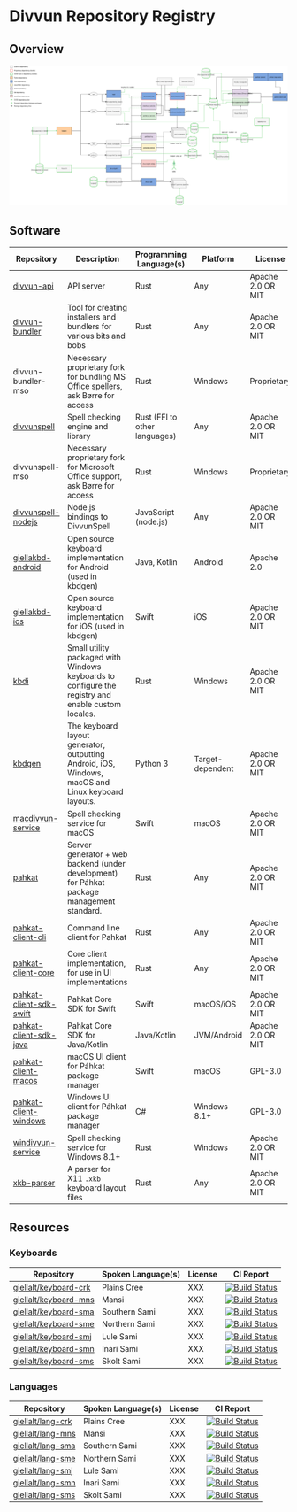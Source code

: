 # Divvun Repository Registry

## Overview

[![Overview](overview.svg)](https://raw.githack.com/divvun/registry/master/overview.svg)

## Software

| Repository | Description | Programming Language(s) | Platform | License | &nbsp;&nbsp;&nbsp;&nbsp;&nbsp;CI&nbsp;Report&nbsp;&nbsp;&nbsp;&nbsp;&nbsp; |
| ---------- | ----------- | ----------------------- | -------- | ------- | --------- |
| [divvun-api](https://github.com/divvun/divvun-api) | API server | Rust | Any | Apache 2.0 OR MIT | |
| [divvun-bundler](https://github.com/divvun/divvun-bundler) | Tool for creating installers and bundlers for various bits and bobs | Rust | Any | Apache 2.0 OR MIT | |
| divvun-bundler-mso | Necessary proprietary fork for bundling MS Office spellers, ask Børre for access | Rust | Windows | Proprietary |
| [divvunspell](https://github.com/divvun/divvunspell) | Spell checking engine and library | Rust (FFI to other languages) | Any | Apache 2.0 OR MIT | [![Actions Status](https://github.com/divvun/divvunspell/workflows/Continuous%20Integration/badge.svg)](https://github.com/divvun/divvunspell/actions) |
| divvunspell-mso | Necessary proprietary fork for Microsoft Office support, ask Børre for access | Rust | Windows | Proprietary | [![Build Status](https://dev.azure.com/divvun/msoffice/_apis/build/status/divvun.ci-divvunspell-mso?branchName=master)](https://dev.azure.com/divvun/msoffice/_build/latest?definitionId=3&branchName=master) | 
| [divvunspell-nodejs](https://github.com/divvun/divvunspell-nodejs) | Node.js bindings to DivvunSpell | JavaScript (node.js) | Any | Apache 2.0 OR MIT | |
| [giellakbd-android](https://github.com/divvun/giellakbd-android) | Open source keyboard implementation for Android (used in kbdgen) | Java, Kotlin | Android | Apache 2.0 | [![Build Status](https://travis-ci.org/divvun/giellakbd-android.svg?branch=master)](https://travis-ci.org/divvun/giellakbd-android) |
| [giellakbd-ios](https://github.com/divvun/giellakbd-ios) | Open source keyboard implementation for iOS (used in kbdgen) | Swift | iOS | Apache 2.0 OR MIT | |
| [kbdi](https://github.com/divvun/kbdi) | Small utility packaged with Windows keyboards to configure the registry and enable custom locales. | Rust | Windows | Apache 2.0 OR MIT | |
| [kbdgen](https://github.com/divvun/kbdgen) | The keyboard layout generator, outputting Android, iOS, Windows, macOS and Linux keyboard layouts. | Python 3 | Target-dependent | Apache 2.0 OR MIT | [[![Build Status](https://dev.azure.com/divvun/kbdgen-rs/_build/latest?definitionId=4&branchName=feature/py-in-rust)](https://dev.azure.com/divvun/kbdgen-rs/_build/latest?definitionId=4&branchName=feature/py-in-rust)] (`feature/py-in-rust`) |
| [macdivvun-service](https://github.com/divvun/macdivvun-service) | Spell checking service for macOS | Swift | macOS | Apache 2.0 OR MIT | [![Build Status](https://dev.azure.com/divvun/divvun-service/_apis/build/status/divvun.macdivvun-service?branchName=master)](https://dev.azure.com/divvun/divvun-service/_build/latest?definitionId=4&branchName=master) |
| [pahkat](https://github.com/divvun/pahkat) | Server generator + web backend (under development) for Páhkat package management standard. | Rust | Any | Apache 2.0 OR MIT | |
| [pahkat-client-cli](https://github.com/divvun/pahkat-client-cli) | Command line client for Pahkat | Rust | Any | Apache 2.0 OR MIT | |
| [pahkat-client-core](https://github.com/divvun/pahkat-client-core) | Core client implementation, for use in UI implementations | Rust | Any | Apache 2.0 OR MIT | [![Build Status](https://dev.azure.com/divvun/divvun-installer/_apis/build/status/divvun.pahkat-client-core?branchName=master)](https://dev.azure.com/divvun/divvun-installer/_build/latest?definitionId=6&branchName=master) |
| [pahkat-client-sdk-swift](https://github.com/divvun/pahkat-client-sdk-swift) | Pahkat Core SDK for Swift | Swift | macOS/iOS | Apache 2.0 OR MIT | |
| [pahkat-client-sdk-java](https://github.com/divvun/pahkat-client-sdk-java) | Pahkat Core SDK for Java/Kotlin | Java/Kotlin | JVM/Android | Apache 2.0 OR MIT | |
| [pahkat-client-macos](https://github.com/divvun/pahkat-client-macos) | macOS UI client for Páhkat package manager | Swift | macOS | GPL-3.0 | [![Build Status](https://dev.azure.com/divvun/divvun-installer/_apis/build/status/divvun.pahkat-client-macos?branchName=master)](https://dev.azure.com/divvun/divvun-installer/_build/latest?definitionId=8&branchName=master) |
| [pahkat-client-windows](https://github.com/divvun/pahkat-client-windows) | Windows UI client for Páhkat package manager | C# | Windows 8.1+ | GPL-3.0 | [![Build Status](https://dev.azure.com/divvun/divvun-installer/_apis/build/status/divvun.pahkat-client-windows?branchName=master)](https://dev.azure.com/divvun/divvun-installer/_build/latest?definitionId=5&branchName=master) |
| [windivvun-service](https://github.com/divvun/windivvun-service) | Spell checking service for Windows 8.1+ | Rust | Windows | Apache 2.0 OR MIT | [![Build Status](https://dev.azure.com/divvun/divvun-service/_apis/build/status/divvun.windivvun-service?branchName=master)](https://dev.azure.com/divvun/divvun-service/_build/latest?definitionId=2&branchName=master) |
| [xkb-parser](https://github.com/divvun/xkb-parser) | A parser for X11 `.xkb` keyboard layout files | Rust | Any | Apache 2.0 OR MIT | [![Build Status](https://dev.azure.com/divvun/xkb-parser/_apis/build/status/divvun.xkb-parser?branchName=master)](https://dev.azure.com/divvun/xkb-parser/_build/latest?definitionId=2&branchName=master) |


## Resources

### Keyboards

| Repository | Spoken Language(s) | License | CI Report |
| ---------- | ------------------ | ------- | --------- |
| [giellalt/keyboard-crk](https://github.com/giellalt/keyboard-crk) | Plains Cree | XXX | [![Build Status](https://dev.azure.com/giellalt/crk/_apis/build/status/giellalt.keyboard-crk?branchName=master)](https://dev.azure.com/giellalt/crk/_build/latest?definitionId=1&branchName=master) |
| [giellalt/keyboard-mns](https://github.com/giellalt/keyboard-mns) | Mansi | XXX | [![Build Status](https://dev.azure.com/giellalt/mns/_apis/build/status/giellalt.lang-mns?branchName=master)](https://dev.azure.com/giellalt/mns/_build/latest?definitionId=15&branchName=master) |
| [giellalt/keyboard-sma](https://github.com/giellalt/keyboard-sma) | Southern Sami | XXX | [![Build Status](https://dev.azure.com/giellalt/sma/_apis/build/status/giellalt.keyboard-sma?branchName=master)](https://dev.azure.com/giellalt/sma/_build/latest?definitionId=3&branchName=master) |
| [giellalt/keyboard-sme](https://github.com/giellalt/keyboard-sme) | Northern Sami | XXX | [![Build Status](https://dev.azure.com/giellalt/sme/_apis/build/status/giellalt.keyboard-sme?branchName=master)](https://dev.azure.com/giellalt/sme/_build/latest?definitionId=6&branchName=master) |
| [giellalt/keyboard-smj](https://github.com/giellalt/keyboard-smj) | Lule Sami | XXX | [![Build Status](https://dev.azure.com/giellalt/smj/_apis/build/status/giellalt.keyboard-smj?branchName=master)](https://dev.azure.com/giellalt/smj/_build/latest?definitionId=5&branchName=master) |
| [giellalt/keyboard-smn](https://github.com/giellalt/keyboard-smn) | Inari Sami | XXX | [![Build Status](https://dev.azure.com/giellalt/smn/_apis/build/status/giellalt.keyboard-smn?branchName=master)](https://dev.azure.com/giellalt/smn/_build/latest?definitionId=2&branchName=master) |
| [giellalt/keyboard-sms](https://github.com/giellalt/keyboard-sms) | Skolt Sami | XXX | [![Build Status](https://dev.azure.com/giellalt/sms/_apis/build/status/giellalt.keyboard-sms?branchName=master)](https://dev.azure.com/giellalt/sms/_build/latest?definitionId=4&branchName=master) |

### Languages

| Repository | Spoken Language(s) | License | CI Report |
| ---------- | ------------------ | ------- | --------- |
| [giellalt/lang-crk](https://github.com/giellalt/lang-crk) | Plains Cree | XXX | [![Build Status](https://dev.azure.com/giellalt/crk/_apis/build/status/giellalt.lang-crk?branchName=master)](https://dev.azure.com/giellalt/crk/_build/latest?definitionId=12&branchName=master) |
| [giellalt/lang-mns](https://github.com/giellalt/lang-mns) | Mansi | XXX | [![Build Status](https://dev.azure.com/giellalt/mns/_apis/build/status/giellalt.keyboard-mns?branchName=master)](https://dev.azure.com/giellalt/mns/_build/latest?definitionId=14&branchName=master) |
| [giellalt/lang-sma](https://github.com/giellalt/lang-sma) | Southern Sami | XXX | [![Build Status](https://dev.azure.com/giellalt/sma/_apis/build/status/giellalt.lang-sma?branchName=master)](https://dev.azure.com/giellalt/sma/_build/latest?definitionId=8&branchName=master) |
| [giellalt/lang-sme](https://github.com/giellalt/lang-sme) | Northern Sami | XXX | [![Build Status](https://dev.azure.com/giellalt/sme/_apis/build/status/giellalt.lang-sme?branchName=master)](https://dev.azure.com/giellalt/sme/_build/latest?definitionId=9&branchName=master) |
| [giellalt/lang-smj](https://github.com/giellalt/lang-smj) | Lule Sami | XXX | [![Build Status](https://dev.azure.com/giellalt/smj/_apis/build/status/giellalt.lang-smj?branchName=master)](https://dev.azure.com/giellalt/smj/_build/latest?definitionId=10&branchName=master) |
| [giellalt/lang-smn](https://github.com/giellalt/lang-smn) | Inari Sami | XXX | [![Build Status](https://dev.azure.com/giellalt/smn/_apis/build/status/giellalt.lang-smn?branchName=master)](https://dev.azure.com/giellalt/smn/_build/latest?definitionId=7&branchName=master) |
| [giellalt/lang-sms](https://github.com/giellalt/lang-sms) | Skolt Sami | XXX | [![Build Status](https://dev.azure.com/giellalt/sms/_apis/build/status/giellalt.lang-sms?branchName=master)](https://dev.azure.com/giellalt/sms/_build/latest?definitionId=11&branchName=master) |
